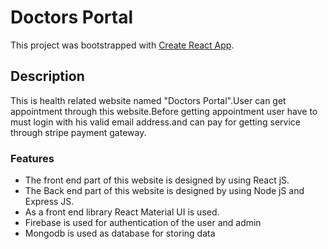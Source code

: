# Doctors Portal

This project was bootstrapped with [Create React App](https://github.com/facebook/create-react-app).

## Description
This is health related website named "Doctors Portal".User can get appointment through this website.Before getting appointment user have to must login with his valid email address.and can pay for getting service through stripe payment gateway.


### Features
- The front end part of this website is designed by using React jS.
- The Back end part of this website is designed by using Node jS and Express JS.
- As a front end library React Material UI is used.
- Firebase is used for authentication of the user and admin
- Mongodb is used as database for storing data

